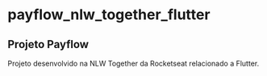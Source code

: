# payflow_nlw_together_flutter

## Projeto Payflow

Projeto desenvolvido na NLW Together da Rocketseat relacionado a Flutter.
